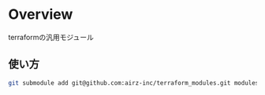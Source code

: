 
# Overview

terraformの汎用モジュール

## 使い方

```bash
git submodule add git@github.com:airz-inc/terraform_modules.git modules
```

